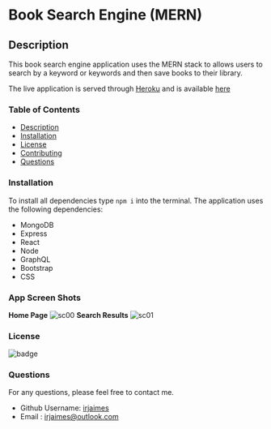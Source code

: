 # Book Search Engine (MERN)

## Description

This book search engine application uses the MERN stack to allows users to search by a keyword or keywords and then save books to their library.

The live application is served through [Heroku](https://www.heroku.com/) and is available [here]()

### Table of Contents

- [Description](#description)
- [Installation](#installation)
- [License](#license)
- [Contributing](#contributing)
- [Questions](#questions)

### Installation

To install all dependencies type `npm i` into the terminal.
The application uses the following dependencies:

- MongoDB
- Express
- React
- Node
- GraphQL
- Bootstrap
- CSS

### App Screen Shots

**Home Page**
![sc00](/public/images/sc01.png)
**Search Results**
![sc01](/public/images/sc1.png)

### License

![badge](https://img.shields.io/badge/license-MIT-green)

### Questions

For any questions, please feel free to contact me.

- Github Username: [irjaimes](https://github.com/irjaimes/book-search)
- Email : irjaimes@outlook.com
